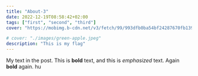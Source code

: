 ```yaml
---
title: "About-3"
date: 2022-12-19T08:58:42+02:00
tags: ["first", "second", "third"]
cover: "https://mobimg.b-cdn.net/v3/fetch/99/993dfb0ba54bf24287670fb139b3b579.jpeg"

# cover: "./images/green-apple.jpeg"
description: "This is my flag"
---
```

My text in the post.
This is **bold** text, and this is *emphasized* text.
Again **bold** again.
hu